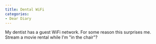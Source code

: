```yaml
---
title: Dental WiFi
categories:
- Dear Diary
---
```


My dentist has a guest WiFi network. For some reason this surprises me. Stream a movie rental while I'm "in the chair"?
